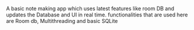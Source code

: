  A basic note making app which uses latest features like room DB and updates the Database and UI in real time.
 functionalities that are used here are Room db, Multithreading and basic SQLite
